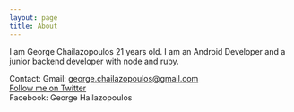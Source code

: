 ```yaml
---
layout: page
title: About
---
```


I am George Chailazopoulos 21 years old.
I am an Android Developer and a junior backend developer with node and ruby.

Contact:
Gmail: george.chailazopoulos@gmail.com <br>
<a href="https://twitter.com/_spiritinlife">Follow me on Twitter</a><br>
Facebook: George Hailazopoulos
